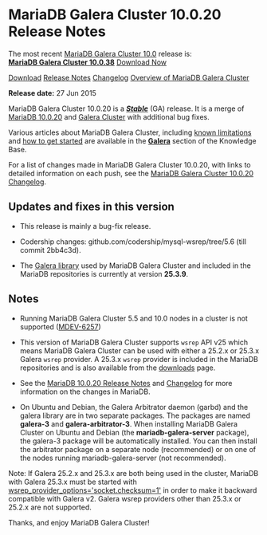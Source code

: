 # MariaDB Galera Cluster 10.0.20 Release Notes

The most recent [MariaDB Galera Cluster 10.0](/kb/en/galera/) release is:<br>
<span class="cstm-style lead"><strong>[MariaDB Galera Cluster 10.0.38](/replication/galera-cluster/mariadb-galera-cluster-releases/mariadb-galera-100-release-notes/mariadb-galera-cluster-10038-release-notes)</strong> [Download<span>&nbsp;</span>Now](https://downloads.mariadb.org/mariadb-galera/10.0)</span>

[Download](http://downloads.mariadb.org/mariadb-galera/10.0.20)
[Release Notes](/replication/galera-cluster/mariadb-galera-cluster-releases/mariadb-galera-100-release-notes/mariadb-galera-cluster-10020-release-notes)
[Changelog](/replication/galera-cluster/mariadb-galera-cluster-releases/mariadb-galera-100-changelogs/mariadb-galera-cluster-10020-changelog)
[Overview of MariaDB Galera Cluster](/replication/galera-cluster/what-is-mariadb-galera-cluster)

<strong>Release date:</strong> 27 Jun 2015

MariaDB Galera Cluster 10.0.20 is a <strong><em>[Stable](/kb/en/release-criteria/)</em></strong> (GA)
release.  It is a merge of [MariaDB 10.0.20](/kb/en/mariadb-10020-release-notes/) and
[Galera Cluster](http://codership.com/content/using-galera-cluster) with
additional bug fixes.

Various articles about MariaDB Galera Cluster, including
[known limitations](/replication/galera-cluster/mariadb-galera-cluster-known-limitations) and
[how to get started](/replication/galera-cluster/getting-started-with-mariadb-galera-cluster) are
available in the <strong>[Galera](/kb/en/galera/)</strong> section of the Knowledge Base.

For a list of changes made in MariaDB Galera Cluster 10.0.20, with links to
detailed information on each push, see the
[MariaDB Galera Cluster 10.0.20 Changelog](/replication/galera-cluster/mariadb-galera-cluster-releases/mariadb-galera-100-changelogs/mariadb-galera-cluster-10020-changelog).

## Updates and fixes in this version

- This release is mainly a bug-fix release.

- Codership changes: github.com/codership/mysql-wsrep/tree/5.6 (till commit 2bb4c3d).

- The [Galera library](http://codership.com/content/using-galera-cluster) used
  by MariaDB Galera Cluster and included in the MariaDB repositories is
  currently at version <strong>25.3.9</strong>.

## Notes

- Running MariaDB Galera Cluster 5.5 and 10.0 nodes in a cluster is not
  supported ([MDEV-6257](https://jira.mariadb.org/browse/MDEV-6257))

- This version of MariaDB Galera Cluster supports `wsrep` API v25 which means
  MariaDB Galera Cluster can be used with either a 25.2.x or 25.3.x
  Galera `wsrep` provider. A 25.3.x `wsrep` provider is included in the
  MariaDB repositories and is also available from the
  [downloads](http://downloads.mariadb.org/mariadb-galera/5.5.42) page.

- See the [MariaDB 10.0.20 Release Notes](/kb/en/mariadb-10020-release-notes/) and
  [Changelog](/kb/en/mariadb-10020-changelog/) for more information on the changes in
  MariaDB.

- On Ubuntu and Debian, the Galera Arbitrator daemon (garbd) and the galera
  library are in two separate packages. The packages are named <strong>galera-3</strong>
  and <strong>galera-arbitrator-3</strong>. When installing MariaDB Galera Cluster on Ubuntu and
  Debian (the <strong>mariadb-galera-server</strong> package), the galera-3 package will be
  automatically installed. You can then install the arbitrator package on a
  separate node (recommended) or on one of the nodes running
  mariadb-galera-server (not recommended).

Note: If Galera 25.2.x and 25.3.x are both being used in the cluster, MariaDB
with Galera 25.3.x must be started with
[wsrep_provider_options='socket.checksum=1'](/kb/en/wsrep_provider_options/#socketchecksum) in order to make it backward
compatible with Galera v2. Galera wsrep providers other than 25.3.x or 25.2.x
are not supported.

Thanks, and enjoy MariaDB Galera Cluster!